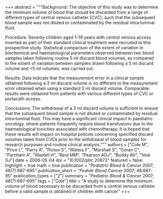 +++
abstract = """Background: The objective of this study was to determine the minimum volume of blood that should be discarded from a range of different types of central venous catheter (CVC), such that the subsequent blood sample was not diluted or contaminated by the residual intra‐luminal fluid.

Procedure: Seventy children aged 1–19 years with central venous access inserted as part of their standard clinical treatment were recruited to this prospective study. Statistical comparison of the extent of variation in biochemical and haematological parameters observed between two blood samples taken following routine 5 ml discard blood volumes, as compared to the extent of variation between samples drawn following a 5 ml discard volume and <5 ml volumes, was carried out.

Results: Data indicate that the measurement error in a clinical sample obtained following a 3 ml discard volume is no different to the measurement error obtained when using a standard 5 ml discard volume. Comparable results were obtained from patients with various different types of CVC or portacath access.

Conclusions: The withdrawal of a 3 ml discard volume is sufficient to ensure that the subsequent blood sample is not diluted or contaminated by residual intra‐luminal fluid. This may have a significant clinical impact in paediatric oncology, where patients frequently require blood transfusions due to the haematological toxicities associated with chemotherapy. It is hoped that these results will impact on hospital policies concerning specified discard volumes taken from CVCs prior to the withdrawal of blood samples for research purposes and routine clinical analysis."""
authors = ["Cole M", "Price L", "Parry A", "Picton S", "Waters F", "Marshall S", "Goran C", "Parnham A", "Wastell H", "Reid MM", "Pearson ADJ", "Boddy AV", "Veal GJ"]
date = 2006-05-04
doi = "10.1002/pbc.20873"
featured = false
highlight = true
math = true
publication = "*Pediatric Blood & Cancer* 2007; 48(7):687-695"
publication_short = "*Pediatr Blood Cancer* 2007; 48:687-95"
publication_types = ["2"]
summary = "*Pediatric Blood & Cancer* 2007; 48(7):687-695"
tags = ["Cole"]
title = "A study to determine the minimum volume of blood necessary to be discarded from a central venous catheter before a valid sample is obtained in children with cancer"
+++
